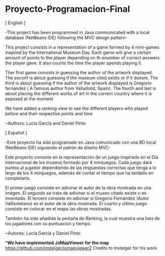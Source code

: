 # Proyecto-Programacion-Final
[ English ]

-This project has been programmed in Java communicated with a local database (NetBeans IDE) following the MVC design pattern-

This project consists in a representation of a game formed by 4 mini-games inspired by the International Museum Day.
Each game will give a certain amount of points to the player depending on th enumber of correct answers the player gave.
It also counts the time the player spends playing it.

Ther first game consists in guessing the author of the artwork displayed.
The seconf is about guessing if the museum cited exists or if it doesnt.
The third is about guessing if the author of the artwork displayed is 
  Gregorio fernández ( A famous author from Valladolid, Spain).
The fourth and last is about placing the different works of art in the correct country where it is exposed at the moment

We have added a ranking view to see the different players who played before and their respective points and time

~Authors: Lucía García and Daniel Pinto

[ Español ]

-Este proyecto ha sido programado en Java comunicado con una BD local (NetBeans IDE) siguiendo el patrón de diseño MVC-

Este proyecto consiste en la representación de un juego inspirado en el Día Internacional de los museos
formado por 4 minijuegos. Cada juego dará puntos al jugador dependiendo de las respuestas correctas que tenga 
a lo largo de los 4 minijuegos, además de contar el tiempo que ha tardado en completarlo.

El primer juego consiste en adivinar el autor de la obra mostrada en una imágen.
El segundo se trata de adivinar si el museo citado existe o es inventado.
El tercero consiste en adivinar si Gregorio Fernández (Autor Vallisoletano) es el autor de la obra mostrada.
El cuarto y ultimo juego consiste en colocar en el mapa las obras mostradas.

También ha sido añadida la pestaña de Ranking, la cual muestra una lista de los jugadores 
con su puntuacion y tiempo.

~Autores: Lucía García y Daniel Pinto



***We have implemented JxMapViewer for the map** https://github.com/msteiger/jxmapviewer2
Credits to msteiger for his work.
